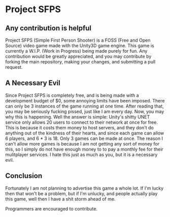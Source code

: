 # Project SFPS
## Any contribution is helpful
Project SFPS (Simple First Person Shooter) is a FOSS (Free and Open Source) video game made with the Unity3D game engine. This game is currently a W.I.P. (Work in Progress) being made purely for fun. Any contribution would 
be greatly appreciated, and you may contribute by forking the main repository, making your changes, and submitting a pull request.

## A Necessary Evil
Since Project SFPS is completely free, and is being made with a development budget of $0, some annoying limits have been imposed. There can only be 3 instances of the game running at one time. 
After reading that, you may be seriously fucking pissed, just like I am every day. Now, you may why this is happening. Well the answer is simple: Unity's shitty UNET service only allows 20 users to connect to 
their network at once for free. This is because it costs them money to host servers, and they don't do anything out of the kindness of their hearts, and since each game can allow 6 players, and
6 * 3 is 18. Only 3 games can be made at once. The reason I can't allow more games is because I am not getting any sort of money for this, so I simply do not have enough money to 
to pay a monthly fee for their mulitplayer services. I hate this just as much as you, but it is a necessary evil.

## Conclusion
Fortunately I am not planning to advertise this game a whole lot. If I'm lucky then that won't be a problem, but if I'm unlucky, and people actually play this game, well then 
I have a shit storm ahead of me.

Programmers are encouraged to contribute.
